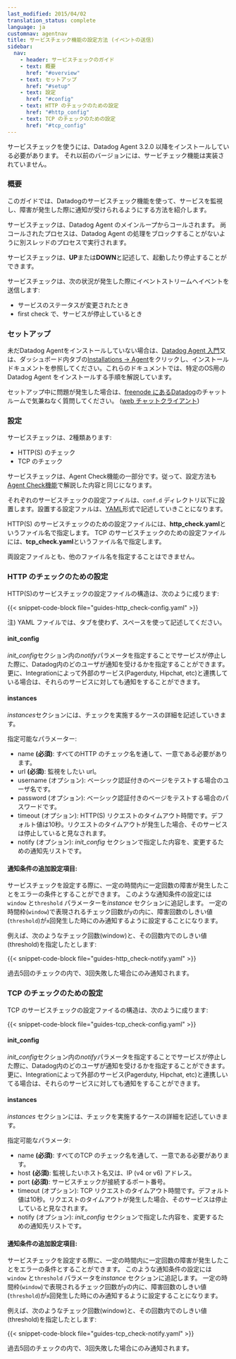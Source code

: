 ```yaml
---
last_modified: 2015/04/02
translation_status: complete
language: ja
customnav: agentnav
title: サービスチェック機能の設定方法 (イベントの送信)
sidebar:
  nav:
    - header: サービスチェックのガイド
    - text: 概要
      href: "#overview"
    - text: セットアップ
      href: "#setup"
    - text: 設定
      href: "#config"
    - text: HTTP のチェックのための設定
      href: "#http_config"
    - text: TCP のチェックのための設定
      href: "#tcp_config"
---
```


<div class="alert alert-block">
サービスチェックを使うには、Datadog Agent 3.2.0 以降をインストールしている必要があります。
それ以前のバージョンには、サービチェック機能は実装されていません。
</div>

<!--
======================================================
OVERVIEW
======================================================
-->

<!-- <h3 id="overview">Overview</h3>

In this guide, we will show you how you can setup some service checks
to monitor your service and to be notified when one goes down.

Service checks run in the Agent and are called in the main loop but will be
processed in separate threads so they don't block the Agent.

A service check can be marked as either <b>UP</b> or <b>DOWN</b>.

Service checks will post an event on your stream when:

- The status of the service has changed.
- A service is DOWN on the first check. -->

<!-- ### 概要 -->

<h3 id="overview">概要</h3>

このガイドでは、Datadogのサービスチェック機能を使って、サービスを監視し、障害が発生した際に通知が受けられるようにする方法を紹介します。

サービスチェックは、Datadog Agent のメインループからコールされます。
尚コールされたプロセスは、Datadog Agent の処理をブロックすることがないように別スレッドのプロセスで実行されます。

サービスチェックは、**UP**または**DOWN**と記述して、起動したり停止することができます。

サービスチェックは、次の状況が発生した際にイベントストリームへイベントを送信します:

- サービスのステータスが変更されたとき
- first check で、サービスが停止しているとき


<!--
======================================================
SETUP
======================================================
-->

<!-- <h3 id="setup">Setup</h3>

If you have not already setup the Agent, then you should check out the Agent
setup instructions available at: <a href="http://app.datadoghq.com/account/settings#agent">http://app.datadoghq.com/account/settings#agent</a>.
This page will guide you through installing the Agent for your particular OS.

If you run into any issues during the setup, don't hesistate to pop by our
chat room, <a href="irc://irc.freenode.net/datadog">#datadog on freenode</a>,
where we'll be happy to answer any questions you might have. (There's a
<a href="http://webchat.freenode.net/?randomnick=1&channels=datadog&prompt=1">
web chat client, too</a>.) -->

<!-- ### セットアップ  -->

<h3 id="setup">セットアップ</h3>

未だDatadog Agentをインストールしていない場合は、[Datadog Agent 入門](/ja/agent/basic_agent_usage/)又は、ダッシュボード内タブの[Installations -> Agent](http://app.datadoghq.com/account/settings#agent)をクリックし、インストールドキュメントを参照してください。これらのドキュメントでは、特定のOS用のDatadog Agent をインストールする手順を解説しています。

セットアップ中に問題が発生した場合は、[freenode にあるDatadog](irc://irc.freenode.net/datadog)のチャットルームで気兼ねなく質問してください。 ([web チャットクライアント](http://webchat.freenode.net/?randomnick=1&channels=datadog&prompt=1))


<!--
======================================================
CONFIGURATION
======================================================
-->

<!-- <h3 id="config">Configuration</h3>

There are currently two types of service checks:

- HTTP(S) checks
- TCP checks

As service checks are also Agent checks, they are configured 

Each check will have a configuration file that will be placed in the `conf.d`
directory. Configuration is written using [YAML](http://www.yaml.org/).

HTTP(S) Check configuration file must be named http_check.yaml
TCP Check configuration file must be named tcp_check.yaml. -->

<!--  ### 設定  -->

<h3 id="config">設定</h3>

サービスチェックは、2種類あります:

- HTTP(S) のチェック
- TCP のチェック

サービスチェックは、Agent Check機能の一部分です。従って、設定方法も[Agent Check機能](/ja/agent/agent_checks/)で解説した内容と同じになります。

それぞれのサービスチェックの設定ファイルは、`conf.d` ディレクトリ以下に設置します。設置する設定ファルは、[YAML](http://www.yaml.org/)形式で記述していきことになります。

HTTP(S) のサービスチェックのための設定ファイルには、**http_check.yaml**というファイル名で指定します。
TCP のサービスチェックのための設定ファイルには、**tcp_check.yaml**というファイル名で指定します。

両設定ファイルとも、他のファイル名を指定することはできません。


<!--
======================================================
HTTP CHECK CONFIGURATION
======================================================
-->

<!-- <h3 id="http_config">HTTP Check Configuration</h3>



The HTTP(S) Check configuration file has the following structure:

{{< snippet-code-block file="guides-http_check-config.yaml" >}}

<div class="alert alert-block">Note: Your YAML files must use spaces instead of tabs.</div>

#### init_config

The *notify* parameter (optional) in the *init_config* section allows you to
chose which Datadog users will be notified when your service goes down
or when your service recovers. If you have any additional integrations
that support notifications (such as Pagerduty or Hipchat), you can notify
them as well.

#### instances

The *instances* section is a list of instances that this check will be run
against with the needed parameters.

List of parameters:

- name <b>(mandatory)</b>: A name that must be unique across all your HTTP checks
- url <b>(mandatory)</b>: The url you want to monitor
- username (optional): If you want to test pages protected by a basic authentication.
- password (optional): If you want to test pages protected by a basic authentication.
- timeout (optional): A timeout for the request, defaulting to 10 seconds.
A service will be marked as down if the request times out
- notify (optional): To override the global setting set in the *init_config* section.

#### Custom notifying:

You can also set-up your check to only trigger an error after a certain number of failures
have happend within a certain timeframe. Using the `window` and `threshold` parameters,
you can tell the alert to <em>only</em> trigger an alert if the check fails `x` times within
the last `y` attempts where `x` is the `threshold` and `y` is the `window`.

For example, if you have the following configuration for window and threshold:

{{< snippet-code-block file="guides-http_check-notify.yaml" >}}

You will only be notified if the check fails 3 times within the last 5 tries. -->

<h3 id="http_config">HTTP のチェックのための設定</h3>

HTTP(S)のサービスチェックの設定ファイルの構造は、次のように成ります:

{{< snippet-code-block file="guides-http_check-config.yaml" >}}

<div class="alert alert-block">
注) YAML ファイルでは、タブを使わず、スペースを使って記述してください。
</div>

#### init_config

*init_config*セクション内の*notify*パラメータを指定することでサービスが停止した際に、Datadog内のどのユーザが通知を受けるかを指定することができます。更に、Integrationによって外部のサービス(Pagerduty, Hipchat, etc)と連携している場合は、それらのサービスに対しても通知をすることができます。

#### instances

*instances*セクションには、チェックを実施するケースの詳細を記述していきます。

指定可能なパラメーター:

- name **(必須)**: すべてのHTTP のチェック名を通して、一意である必要があります。
- url **(必須)**: 監視をしたい url。
- username (オプション): ベーシック認証付きのベージをテストする場合のユーザ名です。
- password (オプション): ベーシック認証付きのベージをテストする場合のパスワードです。
- timeout (オプション): HTTP(S) リクエストのタイムアウト時間です。デフォルト値は10秒。リクエストのタイムアウトが発生した場合、そのサービスは停止していると見なされます。
- notify (オプション): *init_config* セクションで指定した内容を、変更するための通知先リストです。

#### 通知条件の追加設定項目:

サービスチェックを設定する際に、一定の時間内に一定回数の障害が発生したことをエラーの条件とすることができます。
このような通知条件の設定には`window` と`threshold` パラメーターを*instance* セクションに追記します。
一定の時間枠(`window`)で表現されるチェック回数が`y`の内に、障害回数のしきい値(`threshold`)が`x`回発生した時にのみ通知するように設定することになります。

例えば、次のようなチェック回数(window)と、その回数内でのしきい値(threshold)を指定したとします:

{{< snippet-code-block file="guides-http_check-notify.yaml" >}}

過去5回のチェックの内で、3回失敗した場合にのみ通知されます。

<!--
======================================================
TCP CHECK CONFIGURATION
======================================================
-->

<!-- <h3 id="tcp_config">TCP Check Configuration</h3>

The TCP Check configuration file has the following structure:

{{< snippet-code-block file="guides-tcp_check-config.yaml" >}}

#### init_config

The *notify* parameter (optional) in the *init_config* section allows you to
chose which Datadog users will be notified when your service goes down
or when your service recovers.
If you have installed the pagerduty integration or the hipchat integration,
you can also notify them.

#### instances

The *instances* section is a list of instances that this check will be run
against with the needed parameters.

List of parameters:

- name <b>(mandatory)</b>: A name that must be unique across all your TCP checks
- host <b>(mandatory)</b>: The hostname or IP (v4 or v6) address you want to monitor
- port <b>(mandatory)</b>: The port on which the check will try to connect to
- timeout (optional): A timeout for the request, defaulting to 10 seconds.
A service will be marked as down if the request times out
- notify (optional): To override the global setting set in the *init_config* section.

#### Custom notifying:

You can also set-up your check to only trigger an error after a certain number of failures
have happend within a certain timeframe. Using the `window` and `threshold` parameters,
you can tell the alert to <em>only</em> trigger an alert if the check fails `x` times within
the last `y` attempts where `x` is the `threshold` and `y` is the `window`.

For example, if you have the following configuration for window and threshold:

{{< snippet-code-block file="guides-tcp_check-notify.yaml" >}}

You will only be notified if the check fails 3 times within the last 5 tries.
 -->

 <h3 id="tcp_config">TCP のチェックのための設定</h3>

TCP のサービスチェックの設定ファイるの構造は、次のように成ります:

{{< snippet-code-block file="guides-tcp_check-config.yaml" >}}

#### init_config

*init_config*セクション内の*notify*パラメータを指定することでサービスが停止した際に、Datadog内のどのユーザが通知を受けるかを指定することができます。更に、Integrationによって外部のサービス(Pagerduty, Hipchat, etc)と連携しいてる場合は、それらのサービスに対しても通知をすることができます。

#### instances

*instances* セクションには、チェックを実施するケースの詳細を記述していきます。

指定可能なパラメータ:

- name **(必須)**: すべてのTCP のチェック名を通して、一意である必要があります。
- host **(必須)**: 監視したいホスト名又は、IP (v4 or v6) アドレス。
- port **(必須)**: サービスチェックが接続するポート番号。
- timeout (オプション): TCP リクエストのタイムアウト時間です。デフォルト値は10秒。リクエストのタイムアウトが発生した場合、そのサービスは停止していると見なされます。
- notify (オプション): *init_config* セクションで指定した内容を、変更するための通知先リストです。


#### 通知条件の追加設定項目:

サービスチェックを設定する際に、一定の時間内に一定回数の障害が発生したことをエラーの条件とすることができます。
このような通知条件の設定には`window` と`threshold` パラメータを*instance* セクションに追記します。
一定の時間枠(`window`)で表現されるチェック回数が`y`の内に、障害回数のしきい値(`threshold`)が`x`回発生した時にのみ通知するように設定することになります。

例えば、次のようなチェック回数(window)と、その回数内でのしきい値(threshold)を指定したとします:

{{< snippet-code-block file="guides-tcp_check-notify.yaml" >}}

過去5回のチェックの内で、3回失敗した場合にのみ通知されます。
